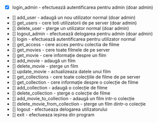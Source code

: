 - [x] login_admin - efectuează autentificarea pentru admin (doar admin)
- [] add_user - adaugă un nou utilizator normal (doar admin)
- [] get_users - cere toti utilizatorii de pe server (doar admin)
- [] delete_user - șterge un utilizator normal (doar admin)
- [] logout_admin - efectuează delogarea pentru admin (doar admin)
- [] login - efectuează autentificarea pentru utilizator normal
- [] get_access - cere acces pentru colectia de filme
- [] get_movies - cere toate filmele de pe server
- [] get_movie - cere informaţie despre un film
- [] add_movie - adaugă un film
- [] delete_movie - șterge un film
- [] update_movie - actualizeaza datele unui film
- [] get_collections - cere toate colecțiile de filme de pe server
- [] get_collection - cere informaţie despre o colecție de filme
- [] add_collection - adaugă o colecție de filme
- [] delete_collection - șterge o colecție de filme
- [] add_movie_to_collection - adaugă un film intr-o colecție
- [] delete_movie_from_collection - șterge un film dintr-o colecție
- [] logout - efectueaza delogarea utilizatorului
- [] exit - efectueaza ieșirea din program
